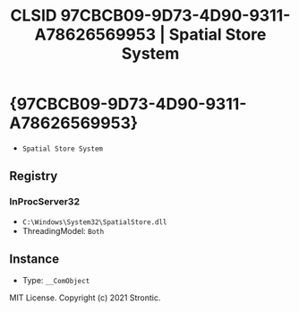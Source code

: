 ﻿---
title: "CLSID 97CBCB09-9D73-4D90-9311-A78626569953 | Spatial Store System"
excerpt: What is COM-Object CLSID 97CBCB09-9D73-4D90-9311-A78626569953?
---

# {97CBCB09-9D73-4D90-9311-A78626569953}

* `Spatial Store System`

## Registry


### InProcServer32

* `C:\Windows\System32\SpatialStore.dll`
* ThreadingModel: `Both`

## Instance

* Type: `__ComObject`

MIT License. Copyright (c) 2021 Strontic.


